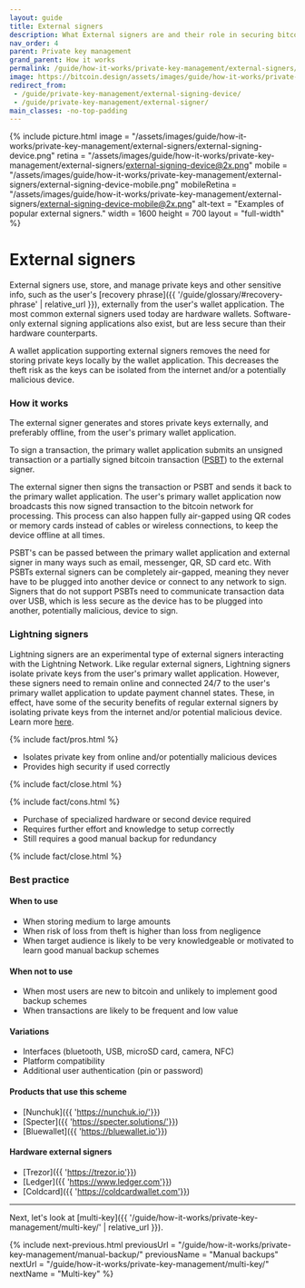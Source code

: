 ```yaml
---
layout: guide
title: External signers
description: What External signers are and their role in securing bitcoin.
nav_order: 4
parent: Private key management
grand_parent: How it works
permalink: /guide/how-it-works/private-key-management/external-signers/
image: https://bitcoin.design/assets/images/guide/how-it-works/private-key-management/external-signers/external-signing-device-preview.png
redirect_from:
 - /guide/private-key-management/external-signing-device/
 - /guide/private-key-management/external-signer/
main_classes: -no-top-padding
---
```


<!--

Editor's notes

Description of what external signers are and what the scheme consists of.

Illustration sources

https://www.figma.com/community/file/888680264445459448
https://www.figma.com/community/file/995256542920917246/BDG---Private-key-management-illustrations
https://www.figma.com/file/qr4P17z6WSPADm6oW0cKw2/?node-id=261%3A1837

-->

{% include picture.html
   image = "/assets/images/guide/how-it-works/private-key-management/external-signers/external-signing-device.png"
   retina = "/assets/images/guide/how-it-works/private-key-management/external-signers/external-signing-device@2x.png"
   mobile = "/assets/images/guide/how-it-works/private-key-management/external-signers/external-signing-device-mobile.png"
   mobileRetina = "/assets/images/guide/how-it-works/private-key-management/external-signers/external-signing-device-mobile@2x.png"
   alt-text = "Examples of popular external signers."
   width = 1600
   height = 700
   layout = "full-width"
%}

# External signers

External signers use, store, and manage private keys and other sensitive info, such as the user's [recovery phrase]({{ '/guide/glossary/#recovery-phrase' | relative_url }}), externally from the user's wallet application. The most common external signers used today are hardware wallets. Software-only external signing applications also exist, but are less secure than their hardware counterparts.

A wallet application supporting external signers removes the need for storing private keys locally by the wallet application. This decreases the theft risk as the keys can be isolated from the internet and/or a potentially malicious device.

### How it works

<div class="center" markdown="1">

The external signer generates and stores private keys externally, and preferably offline, from the user's primary wallet application.

To sign a transaction, the primary wallet application submits an unsigned transaction or a partially signed bitcoin transaction ([PSBT](https://github.com/bitcoin/bips/blob/master/bip-0174.mediawiki)) to the external signer.

The external signer then signs the transaction or PSBT and sends it back to the primary wallet application. The user's primary wallet application now broadcasts this now signed transaction to the bitcoin network for processing. This process can also happen fully air-gapped using QR codes or memory cards instead of cables or wireless connections, to keep the device offline at all times.

PSBT's can be passed between the primary wallet application and external signer in many ways such as email, messenger, QR, SD card etc. With PSBTs external signers can be completely air-gapped, meaning they never have to be plugged into another device or connect to any network to sign. Signers that do not support PSBTs need to communicate transaction data over USB, which is less secure as the device has to be plugged into another, potentially malicious, device to sign.

</div>

### Lightning signers

Lightning signers are an experimental type of external signers interacting with the Lightning Network. Like regular external signers, Lightning signers isolate private keys from the user's primary wallet application. However, these signers need to remain online and connected 24/7 to the user's primary wallet application to update payment channel states. These, in effect, have some of the security benefits of regular external signers by isolating private keys from the internet and/or potential malicious device. Learn more [here](https://gitlab.com/lightning-signer/docs/-/blob/master/README.md).

{% include fact/pros.html %}

- Isolates private key from online and/or potentially malicious devices
- Provides high security if used correctly

{% include fact/close.html %}

{% include fact/cons.html %}

- Purchase of specialized hardware or second device required
- Requires further effort and knowledge to setup correctly
- Still requires a good manual backup for redundancy

{% include fact/close.html %}

### Best practice

#### When to use
- When storing medium to large amounts
- When risk of loss from theft is higher than loss from negligence
- When target audience is likely to be very knowledgeable or motivated to learn good manual backup schemes

#### When not to use
- When most users are new to bitcoin and unlikely to implement good backup schemes
- When transactions are likely to be frequent and low value

#### Variations
- Interfaces (bluetooth, USB, microSD card, camera, NFC)
- Platform compatibility
- Additional user authentication (pin or password)

#### Products that use this scheme
- [Nunchuk]({{ 'https://nunchuk.io/'}})
- [Specter]({{ 'https://specter.solutions/'}})
- [Bluewallet]({{ 'https://bluewallet.io'}})

#### Hardware external signers
- [Trezor]({{ 'https://trezor.io'}})
- [Ledger]({{ 'https://www.ledger.com'}})
- [Coldcard]({{ 'https://coldcardwallet.com'}})

---

Next, let's look at [multi-key]({{ '/guide/how-it-works/private-key-management/multi-key/' | relative_url }}).

{% include next-previous.html
   previousUrl = "/guide/how-it-works/private-key-management/manual-backup/"
   previousName = "Manual backups"
   nextUrl = "/guide/how-it-works/private-key-management/multi-key/"
   nextName = "Multi-key"
%}
